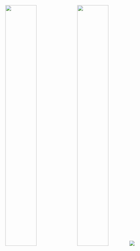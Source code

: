 <p align="center">
  <img width="44%" src="https://github-readme-stats.vercel.app/api?username=hsuanchi&show_icons=true&theme=dark&hide_border=True&bg_color=0d1117&title_color=39d253&icon_color=39d253&text_color=fefefe&count_private=True">
  <img width="44%" src="http://github-readme-streak-stats.herokuapp.com?user=hsuanchi&theme=github-dark&hide_border=true&date_format=M%20j%5B%2C%20Y%5D&fire=800080">
  <img src="https://raw.githubusercontent.com/hsuanchi/README-Animate/output/github-contribution-grid-snake.svg">
</p>
